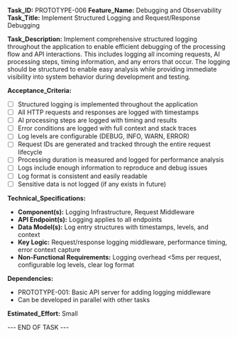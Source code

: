 **Task_ID:** PROTOTYPE-006
**Feature_Name:** Debugging and Observability
**Task_Title:** Implement Structured Logging and Request/Response Debugging

**Task_Description:**
Implement comprehensive structured logging throughout the application to enable efficient debugging of the processing flow and API interactions. This includes logging all incoming requests, AI processing steps, timing information, and any errors that occur. The logging should be structured to enable easy analysis while providing immediate visibility into system behavior during development and testing.

**Acceptance_Criteria:**

- [ ] Structured logging is implemented throughout the application
- [ ] All HTTP requests and responses are logged with timestamps
- [ ] AI processing steps are logged with timing and results
- [ ] Error conditions are logged with full context and stack traces
- [ ] Log levels are configurable (DEBUG, INFO, WARN, ERROR)
- [ ] Request IDs are generated and tracked through the entire request lifecycle
- [ ] Processing duration is measured and logged for performance analysis
- [ ] Logs include enough information to reproduce and debug issues
- [ ] Log format is consistent and easily readable
- [ ] Sensitive data is not logged (if any exists in future)

**Technical_Specifications:**

- **Component(s):** Logging Infrastructure, Request Middleware
- **API Endpoint(s):** Logging applies to all endpoints
- **Data Model(s):** Log entry structures with timestamps, levels, and context
- **Key Logic:** Request/response logging middleware, performance timing, error context capture
- **Non-Functional Requirements:** Logging overhead <5ms per request, configurable log levels, clear log format

**Dependencies:**

- PROTOTYPE-001: Basic API server for adding logging middleware
- Can be developed in parallel with other tasks

**Estimated_Effort:** Small

--- END OF TASK ---
